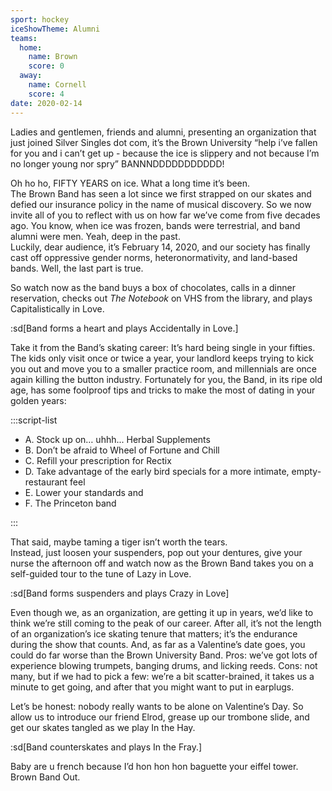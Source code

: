 ```yaml
---
sport: hockey
iceShowTheme: Alumni
teams:
  home:
    name: Brown
    score: 0
  away:
    name: Cornell
    score: 4
date: 2020-02-14
---
```


Ladies and gentlemen, friends and alumni, presenting an organization that just joined Silver Singles dot com, it’s the Brown University “help i’ve fallen for you and i can’t get up - because the ice is slippery and not because I’m no longer young nor spry” BANNNDDDDDDDDDDD!

Oh ho ho, FIFTY YEARS on ice. What a long time it’s been.\
The Brown Band has seen a lot since we first strapped on our skates and defied our insurance policy in the name of musical discovery. So we now invite all of you to reflect with us on how far we’ve come from five decades ago. You know, when ice was frozen, bands were terrestrial, and band alumni were men. Yeah, deep in the past.\
Luckily, dear audience, it’s February 14, 2020, and our society has finally cast off oppressive gender norms, heteronormativity, and land-based bands. Well, the last part is true.

So watch now as the band buys a box of chocolates, calls in a dinner reservation, checks out _The Notebook_ on VHS from the library, and plays Capitalistically in Love.

:sd[Band forms a heart and plays Accidentally in Love.]

Take it from the Band’s skating career: It’s hard being single in your fifties. The kids only visit once or twice a year, your landlord keeps trying to kick you out and move you to a smaller practice room, and millennials are once again killing the button industry. Fortunately for you, the Band, in its ripe old age, has some foolproof tips and tricks to make the most of dating in your golden years:

:::script-list

- A. Stock up on… uhhh... Herbal Supplements
- B. Don’t be afraid to Wheel of Fortune and Chill
- C. Refill your prescription for Rectix
- D. Take advantage of the early bird specials for a more intimate, empty-restaurant feel
- E. Lower your standards and
- F. The Princeton band

:::

That said, maybe taming a tiger isn’t worth the tears.\
Instead, just loosen your suspenders, pop out your dentures, give your nurse the afternoon off and watch now as the Brown Band takes you on a self-guided tour to the tune of Lazy in Love.

:sd[Band forms suspenders and plays Crazy in Love]

Even though we, as an organization, are getting it up in years, we’d like to think we’re still coming to the peak of our career. After all, it’s not the length of an organization’s ice skating tenure that matters; it’s the endurance during the show that counts. And, as far as a Valentine’s date goes, you could do far worse than the Brown University Band. Pros: we’ve got lots of experience blowing trumpets, banging drums, and licking reeds. Cons: not many, but if we had to pick a few: we’re a bit scatter-brained, it takes us a minute to get going, and after that you might want to put in earplugs.

Let’s be honest: nobody really wants to be alone on Valentine’s Day. So allow us to introduce our friend Elrod, grease up our trombone slide, and get our skates tangled as we play In the Hay.

:sd[Band counterskates and plays In the Fray.]

Baby are u french because I’d hon hon hon baguette your eiffel tower. Brown Band Out.

